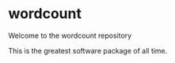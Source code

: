 # wordcount

Welcome to the wordcount repository

This is the greatest software package of all time.
